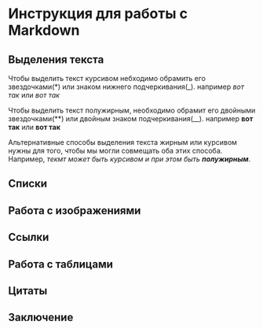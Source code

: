 # Инструкция для работы с Markdown

## Выделения текста

Чтобы выделить текст курсивом небходимо обрамить его звездочками(*) или знаком нижнего подчеркивания(_). например *вот так* или _вот так_

Чтобы выделить текст полужирным, необходимо обрамит его двойными звездочками(**) или двойным знаком подчеркивания(__). например **вот так** или __вот так__

Альтернативные способы выделения текста жирным или курсивом нужны для того, чтобы мы могли совмещать оба этих способа. Например, _текмт может быть курсивом и при этом быть **полужирным**_.

## Списки

## Работа с изображениями

## Ссылки

## Работа с таблицами

## Цитаты

## Заключение